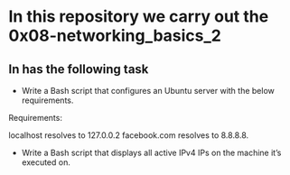 # In this repository we carry out the 0x08-networking_basics_2

## In has the following task

- Write a Bash script that configures an Ubuntu server with the below requirements.

Requirements:

localhost resolves to 127.0.0.2
facebook.com resolves to 8.8.8.8.

- Write a Bash script that displays all active IPv4 IPs on the machine it’s executed on.
